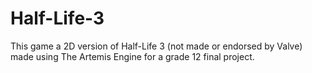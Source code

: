# Half-Life-3
This game a 2D version of Half-Life 3 (not made or endorsed by Valve) made using The Artemis Engine for a grade 12 final project.

